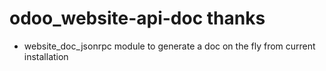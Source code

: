 odoo_website-api-doc thanks 
====================

- website_doc_jsonrpc module to generate a doc on the fly from current installation
